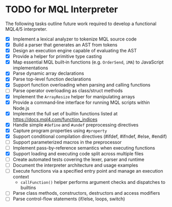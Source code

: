 # TODO for MQL Interpreter

The following tasks outline future work required to develop a functional MQL4/5 interpreter.

- [x] Implement a lexical analyzer to tokenize MQL source code
- [x] Build a parser that generates an AST from tokens
- [x] Design an execution engine capable of evaluating the AST
- [x] Provide a helper for primitive type casting
- [x] Map essential MQL built‑in functions (e.g. `OrderSend`, `iMA`) to JavaScript implementations
- [x] Parse dynamic array declarations
- [x] Parse top-level function declarations
- [x] Support function overloading when parsing and calling functions
- [ ] Parse operator overloading as class/struct methods
- [x] Implement the `ArrayResize` helper for manipulating arrays
- [x] Provide a command‑line interface for running MQL scripts within Node.js
- [x] Implement the full set of builtin functions listed at
  <https://docs.mql4.com/function_indices>
- [x] Handle simple `#define` and `#undef` preprocessing directives
- [x] Capture program properties using `#property`
- [x] Support conditional compilation directives (#ifdef, #ifndef, #else, #endif)
- [ ] Support parameterized macros in the preprocessor
- [ ] Implement pass-by-reference semantics when executing functions
- [x] Support loading and executing code split across multiple files
- [ ] Create automated tests covering the lexer, parser and runtime
- [ ] Document the interpreter architecture and usage examples
- [ ] Execute functions via a specified entry point and manage an execution context
  - `callFunction()` helper performs argument checks and dispatches to builtins
- [ ] Parse class methods, constructors, destructors and access modifiers
- [ ] Parse control-flow statements (if/else, loops, switch)
